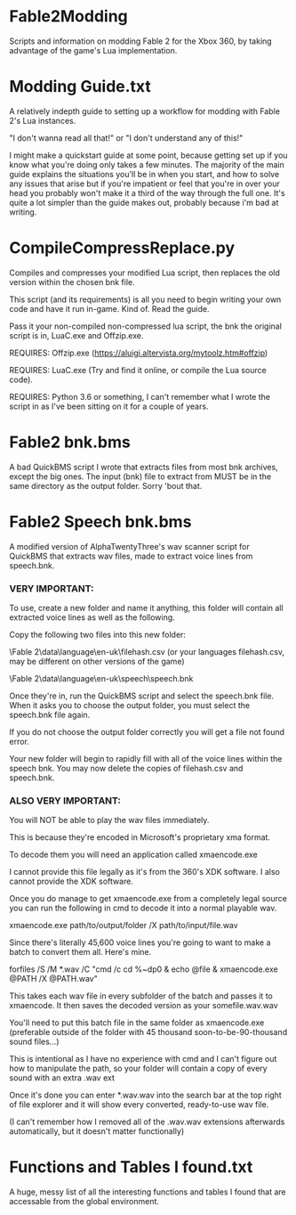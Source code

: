 # Fable2Modding
Scripts and information on modding Fable 2 for the Xbox 360, by taking advantage of the game's Lua implementation.

# Modding Guide.txt
A relatively indepth guide to setting up a workflow for modding with Fable 2's Lua instances.

"I don't wanna read all that!" or "I don't understand any of this!"

I might make a quickstart guide at some point, because getting set up if you know what you're doing only takes a few minutes. The majority of the main guide explains the situations you'll be in when you start, and how to solve any issues that arise but if you're impatient or feel that you're in over your head you probably won't make it a third of the way through the full one. It's quite a lot simpler than the guide makes out, probably because i'm bad at writing.

# CompileCompressReplace.py
Compiles and compresses your modified Lua script, then replaces the old version within the chosen bnk file.

This script (and its requirements) is all you need to begin writing your own code and have it run in-game. Kind of. Read the guide.

Pass it your non-compiled non-compressed lua script, the bnk the original script is in, LuaC.exe and Offzip.exe.

REQUIRES: Offzip.exe (https://aluigi.altervista.org/mytoolz.htm#offzip) 

REQUIRES: LuaC.exe (Try and find it online, or compile the Lua source code).

REQUIRES: Python 3.6 or something, I can't remember what I wrote the script in as I've been sitting on it for a couple of years.

# Fable2 bnk.bms
A bad QuickBMS script I wrote that extracts files from most bnk archives, except the big ones.
The input (bnk) file to extract from MUST be in the same directory as the output folder. Sorry 'bout that.

# Fable2 Speech bnk.bms
A modified version of AlphaTwentyThree's wav scanner script for QuickBMS that extracts wav files, made to extract voice lines from speech.bnk.

### VERY IMPORTANT:
To use, create a new folder and name it anything, this folder will contain all extracted voice lines as well as the following.

Copy the following two files into this new folder:

\Fable 2\data\language\en-uk\filehash.csv (or your languages filehash.csv, may be different on other versions of the game)

\Fable 2\data\language\en-uk\speech\speech.bnk

Once they're in, run the QuickBMS script and select the speech.bnk file. When it asks you to choose the output folder, you must select the speech.bnk file again.

  If you do not choose the output folder correctly you will get a file not found error.
  
Your new folder will begin to rapidly fill with all of the voice lines within the speech bnk. You may now delete the copies of filehash.csv and speech.bnk.

### ALSO VERY IMPORTANT:
You will NOT be able to play the wav files immediately.

This is because they're encoded in Microsoft's proprietary xma format.

To decode them you will need an application called xmaencode.exe

I cannot provide this file legally as it's from the 360's XDK software. I also cannot provide the XDK software.

Once you do manage to get xmaencode.exe from a completely legal source you can run the following in cmd to decode it into a normal playable wav.

xmaencode.exe path/to/output/folder /X path/to/input/file.wav

Since there's literally 45,600 voice lines you're going to want to make a batch to convert them all. Here's mine.

forfiles /S /M *.wav /C "cmd /c cd %~dp0 & echo @file & xmaencode.exe @PATH /X @PATH.wav"

This takes each wav file in every subfolder of the batch and passes it to xmaencode. It then saves the decoded version as your somefile.wav.wav

  You'll need to put this batch file in the same folder as xmaencode.exe (preferable outside of the folder with 45 thousand soon-to-be-90-thousand sound files...)

This is intentional as I have no experience with cmd and I can't figure out how to manipulate the path, so your folder will contain a copy of every sound with an extra .wav ext

Once it's done you can enter *.wav.wav into the search bar at the top right of file explorer and it will show every converted, ready-to-use wav file.

  (I can't remember how I removed all of the .wav.wav extensions afterwards automatically, but it doesn't matter functionally)

# Functions and Tables I found.txt
A huge, messy list of all the interesting functions and tables I found that are accessable from the global environment.





